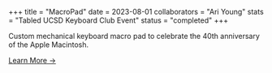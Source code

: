 +++
title = "MacroPad"
date = 2023-08-01
collaborators = "Ari Young"
stats = "Tabled UCSD Keyboard Club Event"
status = "completed"
+++

Custom mechanical keyboard macro pad to celebrate the 40th anniversary of the Apple Macintosh.

[Learn More →](#)
